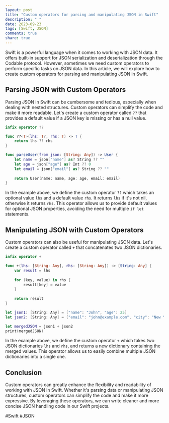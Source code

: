 ```yaml
---
layout: post
title: "Custom operators for parsing and manipulating JSON in Swift"
description: " "
date: 2023-09-23
tags: [Swift, JSON]
comments: true
share: true
---
```


Swift is a powerful language when it comes to working with JSON data. It offers built-in support for JSON serialization and deserialization through the Codable protocol. However, sometimes we need custom operators to perform specific tasks on JSON data. In this article, we will explore how to create custom operators for parsing and manipulating JSON in Swift.

## Parsing JSON with Custom Operators

Parsing JSON in Swift can be cumbersome and tedious, especially when dealing with nested structures. Custom operators can simplify the code and make it more readable. Let's create a custom operator called `??` that provides a default value if a JSON key is missing or has a null value.

```swift
infix operator ??

func ??<T>(lhs: T?, rhs: T) -> T {
    return lhs ?? rhs
}

func parseUser(from json: [String: Any]) -> User {
    let name = json["name"] as? String ?? ""
    let age = json["age"] as? Int ?? 0
    let email = json["email"] as? String ?? ""
    
    return User(name: name, age: age, email: email)
}
```

In the example above, we define the custom operator `??` which takes an optional value `lhs` and a default value `rhs`. It returns `lhs` if it's not nil, otherwise it returns `rhs`. This operator allows us to provide default values for optional JSON properties, avoiding the need for multiple `if let` statements.

## Manipulating JSON with Custom Operators

Custom operators can also be useful for manipulating JSON data. Let's create a custom operator called `+` that concatenates two JSON dictionaries.

```swift
infix operator +

func +(lhs: [String: Any], rhs: [String: Any]) -> [String: Any] {
    var result = lhs
    
    for (key, value) in rhs {
        result[key] = value
    }
    
    return result
}

let json1: [String: Any] = ["name": "John", "age": 25]
let json2: [String: Any] = ["email": "john@example.com", "city": "New York"]

let mergedJSON = json1 + json2
print(mergedJSON)
```

In the example above, we define the custom operator `+` which takes two JSON dictionaries `lhs` and `rhs`, and returns a new dictionary containing the merged values. This operator allows us to easily combine multiple JSON dictionaries into a single one.

## Conclusion

Custom operators can greatly enhance the flexibility and readability of working with JSON in Swift. Whether it's parsing data or manipulating JSON structures, custom operators can simplify the code and make it more expressive. By leveraging these operators, we can write cleaner and more concise JSON handling code in our Swift projects.

#Swift #JSON